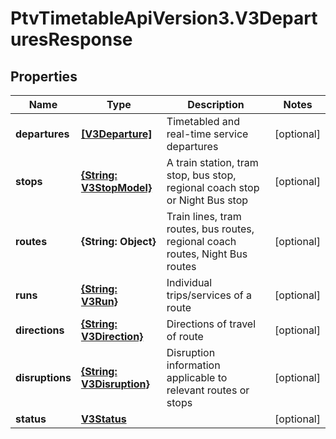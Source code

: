 # PtvTimetableApiVersion3.V3DeparturesResponse

## Properties
Name | Type | Description | Notes
------------ | ------------- | ------------- | -------------
**departures** | [**[V3Departure]**](V3Departure.md) | Timetabled and real-time service departures | [optional] 
**stops** | [**{String: V3StopModel}**](V3StopModel.md) | A train station, tram stop, bus stop, regional coach stop or Night Bus stop | [optional] 
**routes** | **{String: Object}** | Train lines, tram routes, bus routes, regional coach routes, Night Bus routes | [optional] 
**runs** | [**{String: V3Run}**](V3Run.md) | Individual trips/services of a route | [optional] 
**directions** | [**{String: V3Direction}**](V3Direction.md) | Directions of travel of route | [optional] 
**disruptions** | [**{String: V3Disruption}**](V3Disruption.md) | Disruption information applicable to relevant routes or stops | [optional] 
**status** | [**V3Status**](V3Status.md) |  | [optional] 
